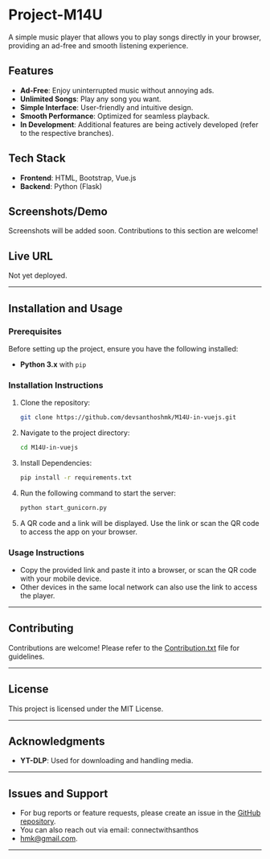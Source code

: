 # Project-M14U

A simple music player that allows you to play songs directly in your browser, providing an ad-free and smooth listening experience.

## Features
- **Ad-Free**: Enjoy uninterrupted music without annoying ads.
- **Unlimited Songs**: Play any song you want.
- **Simple Interface**: User-friendly and intuitive design.
- **Smooth Performance**: Optimized for seamless playback.
- **In Development**: Additional features are being actively developed (refer to the respective branches).

## Tech Stack
- **Frontend**: HTML, Bootstrap, Vue.js
- **Backend**: Python (Flask)

## Screenshots/Demo
Screenshots will be added soon. Contributions to this section are welcome!

## Live URL
Not yet deployed.

---

## Installation and Usage

### Prerequisites
Before setting up the project, ensure you have the following installed:
- **Python 3.x** with `pip`
### Installation Instructions
1. Clone the repository:
   ```bash
   git clone https://github.com/devsanthoshmk/M14U-in-vuejs.git
   ```
2. Navigate to the project directory:
   ```bash
   cd M14U-in-vuejs
   ```
3. Install Dependencies:
    ```bash
    pip install -r requirements.txt
    ```
4. Run the following command to start the server:
   ```bash
   python start_gunicorn.py
   ```
5. A QR code and a link will be displayed. Use the link or scan the QR code to access the app on your browser.

### Usage Instructions
- Copy the provided link and paste it into a browser, or scan the QR code with your mobile device.
- Other devices in the same local network can also use the link to access the player.

---

## Contributing

Contributions are welcome! Please refer to the [Contribution.txt](./Contribution.txt) file for guidelines.

---

## License
This project is licensed under the MIT License.

---

## Acknowledgments
- **YT-DLP**: Used for downloading and handling media.

---

## Issues and Support

- For bug reports or feature requests, please create an issue in the [GitHub repository](https://github.com/devsanthoshmk/M14U-in-vuejs/issues).
- You can also reach out via email: connectwithsanthos
- hmk@gmail.com.

---
